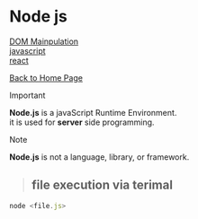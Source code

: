 # Node js 


[DOM Mainpulation](/domManipulation.md)\
[javascript](./javaScript.md)\
[react](./react.md)

[Back to Home Page](./README.md)


> [!IMPORTANT]
> **Node.js** is a javaScript Runtime Environment.\
> it is used for **server** side programming.

> [!NOTE]
> **Node.js** is not a language, library, or framework.

> ## file execution via terimal
```js
node <file.js>
```
